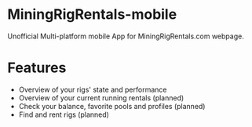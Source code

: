 MiningRigRentals-mobile
=======================

Unofficial Multi-platform mobile App for MiningRigRentals.com webpage.

Features
========

  * Overview of your rigs' state and performance
  * Overview of your current running rentals (planned)
  * Check your balance, favorite pools and profiles (planned)
  * Find and rent rigs (planned)

